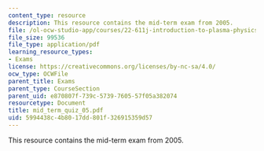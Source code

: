 ```yaml
---
content_type: resource
description: This resource contains the mid-term exam from 2005.
file: /ol-ocw-studio-app/courses/22-611j-introduction-to-plasma-physics-i-fall-2006/5994438c4b8017dd801f326915359d57_mid_term_quiz_05.pdf
file_size: 99536
file_type: application/pdf
learning_resource_types:
- Exams
license: https://creativecommons.org/licenses/by-nc-sa/4.0/
ocw_type: OCWFile
parent_title: Exams
parent_type: CourseSection
parent_uid: e870807f-739c-5739-7605-57f05a382074
resourcetype: Document
title: mid_term_quiz_05.pdf
uid: 5994438c-4b80-17dd-801f-326915359d57
---
```

This resource contains the mid-term exam from 2005.